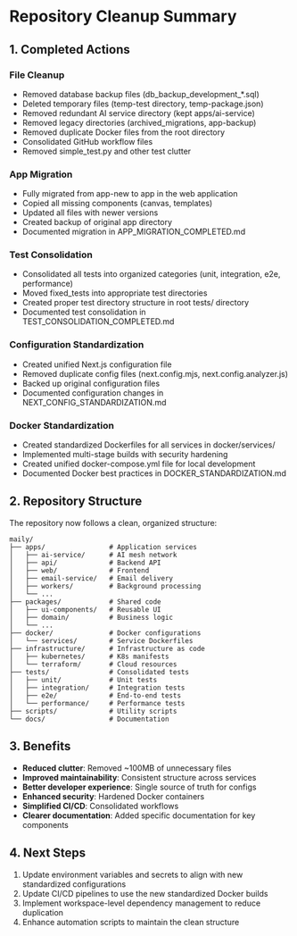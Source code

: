 # Repository Cleanup Summary

## 1. Completed Actions

### File Cleanup
- Removed database backup files (db_backup_development_*.sql)
- Deleted temporary files (temp-test directory, temp-package.json)
- Removed redundant AI service directory (kept apps/ai-service)
- Removed legacy directories (archived_migrations, app-backup)
- Removed duplicate Docker files from the root directory
- Consolidated GitHub workflow files
- Removed simple_test.py and other test clutter

### App Migration
- Fully migrated from app-new to app in the web application
- Copied all missing components (canvas, templates)
- Updated all files with newer versions
- Created backup of original app directory
- Documented migration in APP_MIGRATION_COMPLETED.md

### Test Consolidation
- Consolidated all tests into organized categories (unit, integration, e2e, performance)
- Moved fixed_tests into appropriate test directories
- Created proper test directory structure in root tests/ directory
- Documented test consolidation in TEST_CONSOLIDATION_COMPLETED.md

### Configuration Standardization
- Created unified Next.js configuration file
- Removed duplicate config files (next.config.mjs, next.config.analyzer.js)
- Backed up original configuration files
- Documented configuration changes in NEXT_CONFIG_STANDARDIZATION.md

### Docker Standardization
- Created standardized Dockerfiles for all services in docker/services/
- Implemented multi-stage builds with security hardening
- Created unified docker-compose.yml file for local development
- Documented Docker best practices in DOCKER_STANDARDIZATION.md

## 2. Repository Structure

The repository now follows a clean, organized structure:

```
maily/
├── apps/                # Application services
│   ├── ai-service/      # AI mesh network
│   ├── api/             # Backend API
│   ├── web/             # Frontend
│   ├── email-service/   # Email delivery
│   ├── workers/         # Background processing
│   └── ...
├── packages/            # Shared code
│   ├── ui-components/   # Reusable UI
│   ├── domain/          # Business logic
│   └── ...
├── docker/              # Docker configurations
│   └── services/        # Service Dockerfiles
├── infrastructure/      # Infrastructure as code
│   ├── kubernetes/      # K8s manifests
│   └── terraform/       # Cloud resources
├── tests/               # Consolidated tests
│   ├── unit/            # Unit tests
│   ├── integration/     # Integration tests
│   ├── e2e/             # End-to-end tests
│   └── performance/     # Performance tests
├── scripts/             # Utility scripts
└── docs/                # Documentation
```

## 3. Benefits

- **Reduced clutter**: Removed ~100MB of unnecessary files
- **Improved maintainability**: Consistent structure across services
- **Better developer experience**: Single source of truth for configs
- **Enhanced security**: Hardened Docker containers
- **Simplified CI/CD**: Consolidated workflows
- **Clearer documentation**: Added specific documentation for key components

## 4. Next Steps

1. Update environment variables and secrets to align with new standardized configurations
2. Update CI/CD pipelines to use the new standardized Docker builds
3. Implement workspace-level dependency management to reduce duplication
4. Enhance automation scripts to maintain the clean structure
